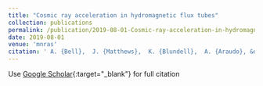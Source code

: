 ```yaml
---
title: "Cosmic ray acceleration in hydromagnetic flux tubes"
collection: publications
permalink: /publication/2019-08-01-Cosmic-ray-acceleration-in-hydromagnetic-flux-tubes
date: 2019-08-01
venue: 'mnras'
citation: ' A. {Bell},  J. {Matthews},  K. {Blundell},  A. {Araudo}, &quot;Cosmic ray acceleration in hydromagnetic flux tubes.&quot; mnras, 2019.'
---
```

Use [Google Scholar](https://scholar.google.com/scholar?q=Cosmic+ray+acceleration+in+hydromagnetic+flux+tubes){:target="_blank"} for full citation